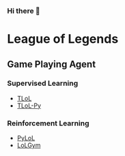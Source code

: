 ### Hi there 👋

<!--
**MiscellaneousStuff/MiscellaneousStuff** is a ✨ _special_ ✨ repository because its `README.md` (this file) appears on your GitHub profile.

Here are some ideas to get you started:

- 🔭 I’m currently working on ...
- 🌱 I’m currently learning ...
- 👯 I’m looking to collaborate on ...
- 🤔 I’m looking for help with ...
- 💬 Ask me about ...
- 📫 How to reach me: ...
- 😄 Pronouns: ...
- ⚡ Fun fact: ...
-->

# League of Legends

## Game Playing Agent

### Supervised Learning

* [TLoL](https://github.com/MiscellaneousStuff/tlol)
* [TLoL-Py](https://github.com/MiscellaneousStuff/tlol-py)

### Reinforcement Learning

* [PyLoL](https://github.com/MiscellaneousStuff/pylol)
* [LoLGym](https://github.com/MiscellaneousStuff/lolgym)
